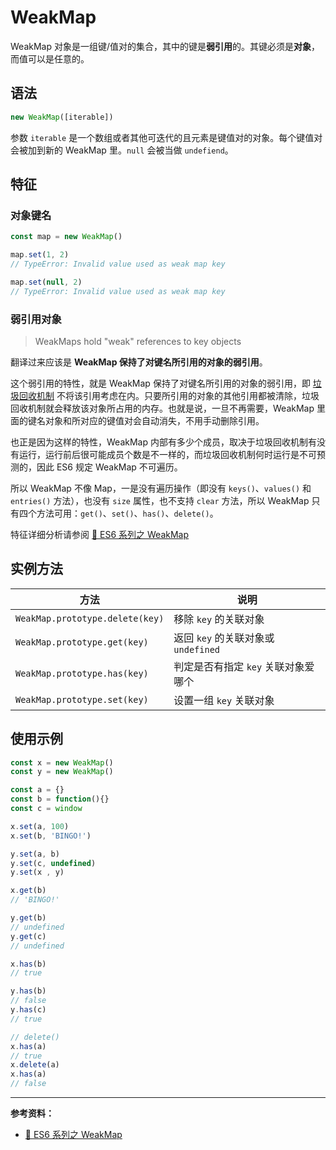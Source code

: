 # WeakMap

WeakMap 对象是一组键/值对的集合，其中的键是**弱引用**的。其键必须是**对象**，而值可以是任意的。

## 语法

```js
new WeakMap([iterable])
```

参数 `iterable` 是一个数组或者其他可迭代的且元素是键值对的对象。每个键值对会被加到新的 WeakMap 里。`null` 会被当做 `undefiend`。

## 特征

### 对象键名

```js
const map = new WeakMap()

map.set(1, 2)
// TypeError: Invalid value used as weak map key

map.set(null, 2)
// TypeError: Invalid value used as weak map key
```

### 弱引用对象

> WeakMaps hold "weak" references to key objects

翻译过来应该是 **WeakMap 保持了对键名所引用的对象的弱引用**。

这个弱引用的特性，就是 WeakMap 保持了对键名所引用的对象的弱引用，即 [垃圾回收机制](../../../core-modules/executable-code-and-execution-contexts/memory-management/garbage-collection.md) 不将该引用考虑在内。只要所引用的对象的其他引用都被清除，垃圾回收机制就会释放该对象所占用的内存。也就是说，一旦不再需要，WeakMap 里面的键名对象和所对应的键值对会自动消失，不用手动删除引用。

也正是因为这样的特性，WeakMap 内部有多少个成员，取决于垃圾回收机制有没有运行，运行前后很可能成员个数是不一样的，而垃圾回收机制何时运行是不可预测的，因此 ES6 规定 WeakMap 不可遍历。

所以 WeakMap 不像 Map，一是没有遍历操作（即没有 `keys()`、`values()` 和 `entries()` 方法），也没有 `size` 属性，也不支持 `clear` 方法，所以 WeakMap 只有四个方法可用：`get()`、`set()`、`has()`、`delete()`。

特征详细分析请参阅 [📝 ES6 系列之 WeakMap](https://juejin.im/post/5b594512f265da0f6263840f)

## 实例方法

| 方法                            | 说明                                |
| ------------------------------- | ----------------------------------- |
| `WeakMap.prototype.delete(key)` | 移除 `key` 的关联对象               |
| `WeakMap.prototype.get(key)`    | 返回 `key` 的关联对象或 `undefined` |
| `WeakMap.prototype.has(key)`    | 判定是否有指定 `key` 关联对象爱哪个 |
| `WeakMap.prototype.set(key)`    | 设置一组 `key` 关联对象             |

## 使用示例

```js
const x = new WeakMap()
const y = new WeakMap()

const a = {}
const b = function(){}
const c = window

x.set(a, 100)
x.set(b, 'BINGO!')

y.set(a, b)
y.set(c, undefined)
y.set(x , y)

x.get(b)
// 'BINGO!'

y.get(b)
// undefined
y.get(c)
// undefined

x.has(b)
// true

y.has(b)
// false
y.has(c)
// true

// delete()
x.has(a)
// true
x.delete(a)
x.has(a)
// false
```

---

**参考资料：**

* [📝 ES6 系列之 WeakMap](https://juejin.im/post/5b594512f265da0f6263840f)